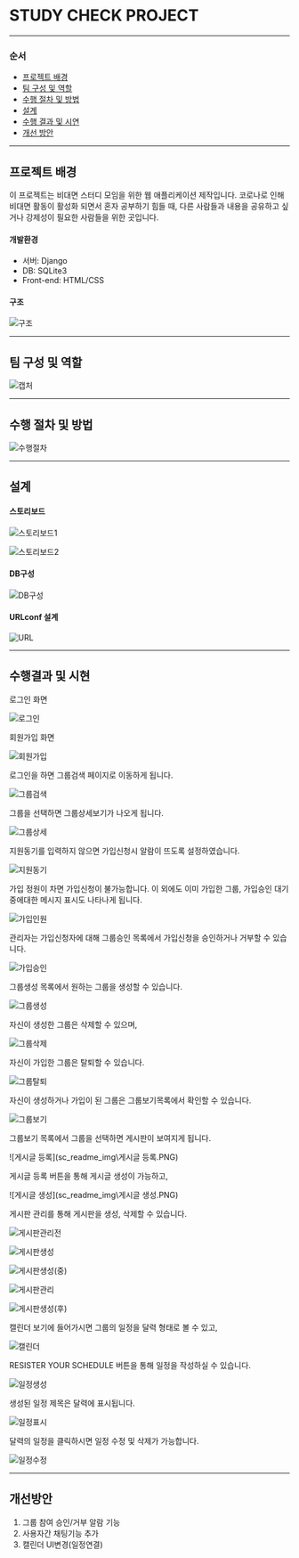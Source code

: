 # STUDY CHECK PROJECT

---

### 순서

- [프로젝트 배경](#프로젝트-배경)
- [팀 구성 및 역할](#팀-구성-및-역할)
- [수행 절차 및 방법](#수행-절차-및-방법)
- [설계](#설계)
- [수행 결과 및 시연](#수행-결과-및-시연)
- [개선 방안](#개선-방안)

---

## 프로젝트 배경

이 프로젝트는 비대면 스터디 모임을 위한 웹 애플리케이션 제작입니다. 코로나로 인해 비대면 활동이 활성화 되면서 혼자 공부하기 힘들 때, 다른 사람들과 내용을 공유하고 싶거나 강제성이 필요한 사람들을 위한 곳입니다.

#### 개발환경

- 서버: Django
- DB: SQLite3
- Front-end: HTML/CSS

#### 구조

![구조](sc_readme_img/구조.PNG)

---

## 팀 구성 및 역할

![캡처](sc_readme_img\팀구성.PNG)

---

## 수행 절차 및 방법

![수행절차](sc_readme_img\수행절차.PNG)

---

## 설계

#### 스토리보드

![스토리보드1](sc_readme_img\스토리보드1.PNG)

![스토리보드2](sc_readme_img\스토리보드2.PNG)

#### DB구성

![DB구성](sc_readme_img\DB구성.PNG)

#### URLconf 설계

![URL](sc_readme_img\URL.PNG)

---

## 수행결과 및 시현

로그인 화면

![로그인](sc_readme_img\로그인.PNG)



회원가입 화면

![회원가입](sc_readme_img\회원가입.PNG)



로그인을 하면 그룹검색 페이지로 이동하게 됩니다.

![그룹검색](sc_readme_img\그룹검색.PNG)



그룹을 선택하면 그룹상세보기가 나오게 됩니다.

![그룹상세](sc_readme_img\그룹상세.PNG)



지원동기를 입력하지 않으면 가입신청시 알람이 뜨도록 설정하였습니다.

![지원동기](sc_readme_img\지원동기.PNG)



가입 정원이 차면 가입신청이 불가능합니다. 이 외에도 이미 가입한 그룹, 가입승인 대기중에대한 메시지 표시도 나타나게 됩니다.

![가입인원](sc_readme_img\가입인원.PNG)



관리자는 가입신청자에 대해 그룹승인 목록에서 가입신청을 승인하거나 거부할 수 있습니다.

![가입승인](sc_readme_img\가입승인.PNG)



그룹생성 목록에서 원하는 그룹을 생성할 수 있습니다.

![그룹생성](sc_readme_img\그룹생성.PNG)



자신이 생성한 그룹은 삭제할 수 있으며,

![그룹삭제](sc_readme_img\그룹삭제.PNG)



자신이 가입한 그룹은 탈퇴할 수 있습니다.

![그룹탈퇴](sc_readme_img\그룹탈퇴.PNG)



자신이 생성하거나 가입이 된 그룹은 그룹보기목록에서 확인할 수 있습니다. 

![그룹보기](sc_readme_img\그룹보기.PNG)



그룹보기 목록에서 그룹을 선택하면 게시판이 보여지게 됩니다. 

![게시글 등록](sc_readme_img\게시글 등록.PNG)



게시글 등록 버튼을 통해 게시글 생성이 가능하고,

![게시글 생성](sc_readme_img\게시글 생성.PNG)



게시판 관리를 통해 게시판을 생성, 삭제할 수 있습니다.

![게시판관리전](sc_readme_img\게시판관리전.PNG)

![게시판생성](sc_readme_img\게시판생성.PNG)

![게시판생성(중)](sc_readme_img\게시판생성(중).PNG)

![게시판관리](sc_readme_img\게시판관리.PNG)

![게시판생성(후)](sc_readme_img\게시판생성(후).PNG)



캘린더 보기에 들어가시면 그룹의 일정을 달력 형태로 볼 수 있고,

![캘린더](sc_readme_img\캘린더.PNG)



RESISTER YOUR SCHEDULE 버튼을 통해 일정을 작성하실 수 있습니다.

![일정생성](sc_readme_img\일정생성.PNG)



생성된 일정 제목은 달력에 표시됩니다.

![일정표시](sc_readme_img\일정표시.PNG)



달력의 일정을 클릭하시면 일정 수정 및 삭제가 가능합니다.

![일정수정](sc_readme_img\일정수정.PNG)

---

## 개선방안

1. 그룹 참여 승인/거부 알람 기능
2. 사용자간 채팅기능 추가
3. 캘린더 UI변경(일정연결)